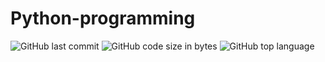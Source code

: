 # Python-programming
![GitHub last commit](https://img.shields.io/github/last-commit/AbhilashTUofficial/Python-programming?color=blue&label=Last%20Commit%3A&style=for-the-badge)
![GitHub code size in bytes](https://img.shields.io/github/languages/code-size/AbhilashTUofficial/Python-programming?color=blue&label=Repo%20Size%3A&style=for-the-badge)
![GitHub top language](https://img.shields.io/github/languages/top/AbhilashTUofficial/Python-programming?color=blue&style=for-the-badge)
<br/><br/>
